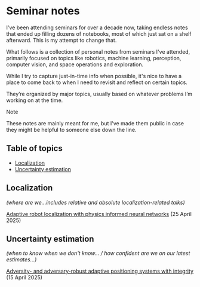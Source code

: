 # Seminar notes

I've been attending seminars for over a decade now, taking endless notes that ended up filling dozens of notebooks, most of which just sat on a shelf afterward.
This is my attempt to change that. 

What follows is a collection of personal notes from seminars I've attended, primarily focused on topics like robotics, machine learning, perception, computer vision, and space operations and exploration. 

While I try to capture just-in-time info when possible, it's nice to have a place to come back to when I need to revisit and reflect on certain topics. 

They’re organized by major topics, usually based on whatever problems I’m working on at the time.

>[!NOTE]
>These notes are mainly meant for me, but I've made them public in case they might be helpful to someone else down the line.

## Table of topics
- [Localization](./localization)
- [Uncertainty estimation](./uncertainty-estimation)

## Localization
*(where are we...includes relative and absolute localization-related talks)*

[Adaptive robot localization with physics informed neural networks](localization/adaptive-physics-informed_2025.md) (25 April 2025)

## Uncertainty estimation 
*(when to know when we don't know... / how confident are we on our latest estimates...)*

[Adversity- and adversary-robust adaptive positioning systems with integrity](uncertainty-estimation/adversity-and-adversary_2025.md) (15 April 2025)
